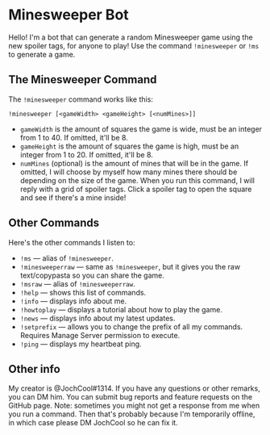 # Minesweeper Bot
Hello! I'm a bot that can generate a random Minesweeper game using the new spoiler tags, for anyone to play! Use the command `!minesweeper` or `!ms` to generate a game.

## The Minesweeper Command
The `!minesweeper` command works like this:
```
!minesweeper [<gameWidth> <gameHeight> [<numMines>]]
```
* `gameWidth` is the amount of squares the game is wide, must be an integer from 1 to 40. If omitted, it'll be 8.
* `gameHeight` is the amount of squares the game is high, must be an integer from 1 to 20. If omitted, it'll be 8.
* `numMines` (optional) is the amount of mines that will be in the game. If omitted, I will choose by myself how many mines there should be depending on the size of the game.
When you run this command, I will reply with a grid of spoiler tags. Click a spoiler tag to open the square and see if there's a mine inside!

## Other Commands
Here's the other commands I listen to:
* `!ms` — alias of `!minesweeper`.
* `!minesweeperraw` — same as `!minesweeper`, but it gives you the raw text/copypasta so you can share the game.
* `!msraw` — alias of `!minesweeperraw`.
* `!help` — shows this list of commands.
* `!info` — displays info about me.
* `!howtoplay` — displays a tutorial about how to play the game.
* `!news` — displays info about my latest updates.
* `!setprefix` — allows you to change the prefix of all my commands. Requires Manage Server permission to execute.
* `!ping` — displays my heartbeat ping.

## Other info
My creator is @JochCool#1314. If you have any questions or other remarks, you can DM him. You can submit bug reports and feature requests on the GitHub page.
Note: sometimes you might not get a response from me when you run a command. Then that's probably because I'm temporarily offline, in which case please DM JochCool so he can fix it.
